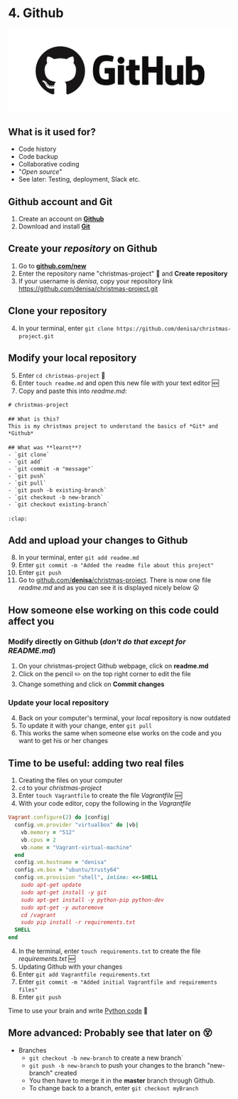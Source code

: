 # 4. Github

[![Github][github_image]][github_link]

## What is it used for?
- Code history
- Code backup
- Collaborative coding
- "*Open source*"
- See later: Testing, deployment, Slack etc.

## Github account and Git
1. Create an account on [**Github**][github_link]
2. Download and install [**Git**][git_link]

## Create your *repository* on Github
1. Go to [**github.com/new**](https://www.github.com/new)
2. Enter the repository name "christmas-project" :santa: and **Create repository**
3. If your username is *denisa*, copy your repository link https://github.com/denisa/christmas-project.git

## **Clone** your repository
4. In your terminal, enter `git clone https://github.com/denisa/christmas-project.git`

## Modify your **local** repository
5. Enter `cd christmas-project` :open_file_folder:
6. Enter `touch readme.md` and open this new file with your text editor :new:
7. Copy and paste this into *readme.md*:
```
# christmas-project

## What is this?
This is my christmas project to understand the basics of *Git* and *Github*

## What was **learnt**?
- `git clone`
- `git add`
- `git commit -m "message"`
- `git push`
- `git pull`
- `git push -b existing-branch`
- `git checkout -b new-branch`
- `git checkout existing-branch`

:clap:
```

## Add and upload your changes to Github
8. In your terminal, enter `git add readme.md`
9. Enter `git commit -m "Added the readme file about this project"`
10. Enter `git push`
11. Go to [github.com/**denisa**/christmas-project](https://www.github.com/denisa/christmas-project). 
    There is now one file *readme.md* and as you can see it is displayed nicely below :open_mouth:

## How someone else working on this code could affect you
### Modify directly on Github (*don't do that except for README.md*)
1. On your christmas-project Github webpage, click on **readme.md**
2. Click on the pencil :pencil2: on the top right corner to edit the file
3. Change something and click on **Commit changes**

### Update your local repository
4. Back on your computer's terminal, your *local* repository is now outdated
5. To update it with your change, enter `git pull`
6. This works the same when someone else works on the code and you want to get his or her changes

## Time to be useful: adding two real files
1. Creating the files on your computer
  1. `cd` to your *christmas-project*
  2. Enter `touch Vagrantfile` to create the file *Vagrantfile* :new:
  3. With your code editor, copy the following in the *Vagrantfile*
  ```ruby
  Vagrant.configure(2) do |config|
    config.vm.provider "virtualbox" do |vb|
      vb.memory = "512"
      vb.cpus = 2
      vb.name = "Vagrant-virtual-machine"
    end
    config.vm.hostname = "denisa"
    config.vm.box = "ubuntu/trusty64"
    config.vm.provision "shell", inline: <<-SHELL
      sudo apt-get update
      sudo apt-get install -y git 
      sudo apt-get install -y python-pip python-dev
      sudo apt-get -y autoremove
      cd /vagrant
      sudo pip install -r requirements.txt  
    SHELL
  end
  ```
  4. In the terminal, enter `touch requirements.txt` to create the file *requirements.txt* :new:
2. Updating Github with your changes
  1. Enter `git add Vagrantfile requirements.txt`
  2. Enter `git commit -m "Added initial Vagrantfile and requirements files"`
  3. Enter `git push`
  

Time to use your brain and write [Python code][lesson_05] :snake:
  
## More advanced: Probably see that later on :dizzy_face:
- Branches
  - `git checkout -b new-branch` to create a new branch`
  - `git push -b new-branch` to push your changes to the branch "new-branch" created
  - You then have to merge it in the **master** branch through Github.
  - To change back to a branch, enter `git checkout myBranch`
  
[github_image]: /internals/icons/github.png
[github_link]: https://www.github.com/join
[git_link]: https://www.git-scm.com/downloads
[lesson_05]: /05.%20Python